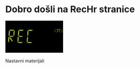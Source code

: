 # Dobro došli na RecHr stranice
<img src="images/rec-logo2.png" alt="RecHr logo" width="180"/>

Nastavni materijali
